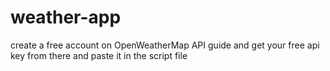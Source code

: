 # weather-app



create a free account on OpenWeatherMap API guide and get your free api key from there and paste it in the script file 
